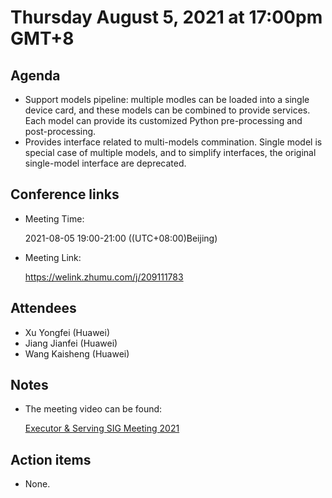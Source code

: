 # Thursday August 5, 2021 at 17:00pm GMT+8

## Agenda

- Support models pipeline: multiple modles can be loaded into a single device card, and these models can be combined to provide services. Each model can provide its customized Python pre-processing and post-processing.
- Provides interface related to multi-models commination. Single model is special case of multiple models, and to simplify interfaces, the original single-model interface are deprecated.

## Conference links

- Meeting Time:

    2021-08-05 19:00-21:00 ((UTC+08:00)Beijing)

- Meeting Link:

    https://welink.zhumu.com/j/209111783

## Attendees

- Xu Yongfei (Huawei)
- Jiang Jianfei (Huawei)
- Wang Kaisheng (Huawei)

## Notes

- The meeting video can be found:

  [Executor & Serving SIG Meeting 2021](https://www.bilibili.com/video/BV1PX4y1F7i1)

## Action items

- None.
